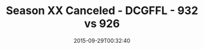 ---
title: Season XX Canceled - DCGFFL - 932 vs 926
teams_score:
- team: 932
  score: 19
- team: 926
  score: 13
mvp: Andrew Carr (Purple), Robert Casey (Graphite)
game-ball: ''
season: 11
week: 3
date: '2015-09-29T00:32:40'
pageid: season-xi-week-3-932-vs-926
---